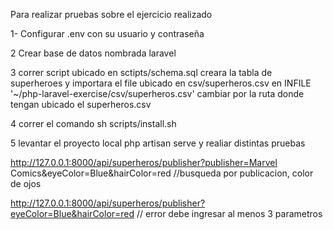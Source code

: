 Para realizar pruebas sobre el ejercicio realizado

1- Configurar .env con su usuario y contraseña

2 Crear base de datos nombrada laravel

3 correr script ubicado en sctipts/schema.sql 
creara la tabla de superheroes y importara el file ubicado en csv/superheros.csv
en INFILE '~/php-laravel-exercise/csv/superheros.csv' cambiar por la ruta donde tengan ubicado
el superheros.csv

4 correr el comando sh scripts/install.sh

5 levantar el proyecto local  php artisan serve
 y realiar distintas pruebas

http://127.0.0.1:8000/api/superheros/publisher?publisher=Marvel Comics&eyeColor=Blue&hairColor=red //busqueda por publicacion, color de ojos

http://127.0.0.1:8000/api/superheros/publisher?eyeColor=Blue&hairColor=red // error debe ingresar al menos 3 parametros


